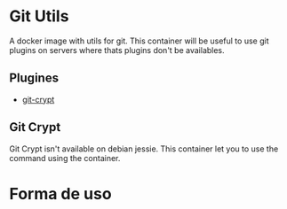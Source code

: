 # Git Utils

A docker image with utils for git. This container will be useful to use git plugins on servers where thats plugins don't be availables.

## Plugines

 * [git-crypt](https://www.agwa.name/projects/git-crypt/)

## Git Crypt

Git Crypt isn't available on debian jessie. This container let you to use the command using the container.

# Forma de uso
